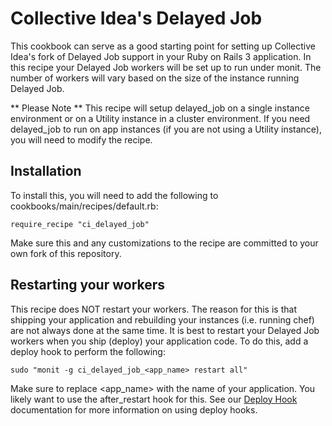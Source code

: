 # Collective Idea's Delayed Job

This cookbook can serve as a good starting point for setting up Collective Idea's fork of Delayed Job
support in your Ruby on Rails 3 application. In this recipe your Delayed Job workers will be set up to
run under monit. The number of workers will vary based on the size of the instance running Delayed Job.

** Please Note ** This recipe will setup delayed_job on a single instance environment or on a Utility
instance in a cluster environment. If you need delayed_job to run on app instances (if you are not
using a Utility instance), you will need to modify the recipe.

## Installation

To install this, you will need to add the following to cookbooks/main/recipes/default.rb:

    require_recipe "ci_delayed_job"

Make sure this and any customizations to the recipe are committed to your own fork of this
repository.

## Restarting your workers

This recipe does NOT restart your workers. The reason for this is that shipping your application and
rebuilding your instances (i.e. running chef) are not always done at the same time. It is best to
restart your Delayed Job workers when you ship (deploy) your application code. To do this, add a
deploy hook to perform the following:

    sudo "monit -g ci_delayed_job_<app_name> restart all"

Make sure to replace <app_name> with the name of your application. You likely want to use the
after_restart hook for this. See our [Deploy Hook](http://docs.engineyard.com/appcloud/howtos/deployment/use-deploy-hooks-with-engine-yard-appcloud) documentation
for more information on using deploy hooks.

